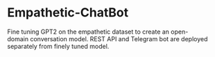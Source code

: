 # Empathetic-ChatBot
Fine tuning GPT2 on the empathetic dataset to create an open-domain conversation model. REST API and Telegram bot are deployed separately from finely tuned model.
